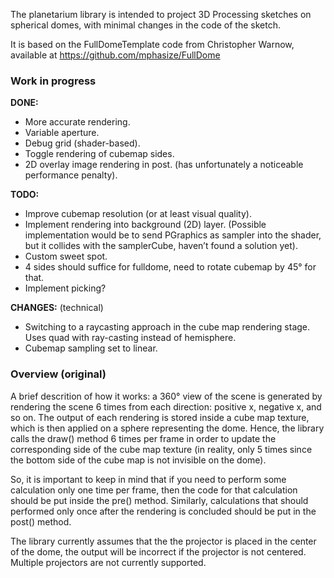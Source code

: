 The planetarium library is intended to project 3D Processing sketches on spherical domes, with minimal changes in the code of the sketch.

It is based on the FullDomeTemplate code from Christopher Warnow, available at https://github.com/mphasize/FullDome

### Work in progress

**DONE:**

- More accurate rendering.
- Variable aperture.
- Debug grid (shader-based).
- Toggle rendering of cubemap sides.
- 2D overlay image rendering in post. (has unfortunately a noticeable performance penalty).

**TODO:**
- Improve cubemap resolution (or at least visual quality).
- Implement rendering into background (2D) layer. (Possible implementation would be to send PGraphics as sampler into the shader, but it collides with the samplerCube, haven’t found a solution yet).
- Custom sweet spot.
- 4 sides should suffice for fulldome, need to rotate cubemap by 45° for that.
- Implement picking?

**CHANGES:** (technical)
- Switching to a raycasting approach in the cube map rendering stage. Uses quad with ray-casting instead of hemisphere.
- Cubemap sampling set to linear.

### Overview (original)

A brief descrition of how it works: a 360° view of the scene is generated by rendering the scene 6 times from each direction: positive x, negative x, and so on. The output of each rendering is stored inside a cube map texture, which is then applied on a sphere representing the dome. Hence, the library calls the draw() method 6 times per frame in order to update the corresponding side of the cube map texture (in reality, only 5 times since the bottom side of the cube map is not invisible on the dome).

So, it is important to keep in mind that if you need to perform some calculation only one time per frame, then the code for that calculation should be put inside the pre() method. Similarly, calculations that should performed only once after the rendering is concluded should be put in the post() method.

The library currently assumes that the the projector is placed in the center of the dome, the output will be incorrect if the projector is not centered. Multiple projectors are not currently supported.
